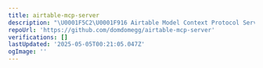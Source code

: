 ```yaml
---
title: airtable-mcp-server
description: "\U0001F5C2️\U0001F916 Airtable Model Context Protocol Server, for allowing AI systems to interact with your Airtable bases"
repoUrl: 'https://github.com/domdomegg/airtable-mcp-server'
verifications: []
lastUpdated: '2025-05-05T00:21:05.047Z'
ogImage: ''
---
```


